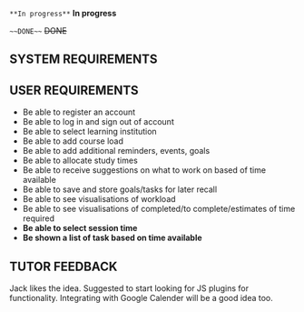 `**In progress**` **In progress**

`~~DONE~~` ~~DONE~~

## SYSTEM REQUIREMENTS


## USER REQUIREMENTS
- Be able to register an account
- Be able to log in and sign out of account
- Be able to select learning institution
- Be able to add course load
- Be able to add additional reminders, events, goals
- Be able to allocate study times
- Be able to receive suggestions on what to work on based of time available
- Be able to save and store goals/tasks for later recall
- Be able to see visualisations of workload
- Be able to see visualisations of completed/to complete/estimates of time required
- **Be able to select session time**
- **Be shown a list of task based on time available**


## TUTOR FEEDBACK
Jack likes the idea. Suggested to start looking for JS plugins for functionality. Integrating with Google Calender will be a good idea too.
